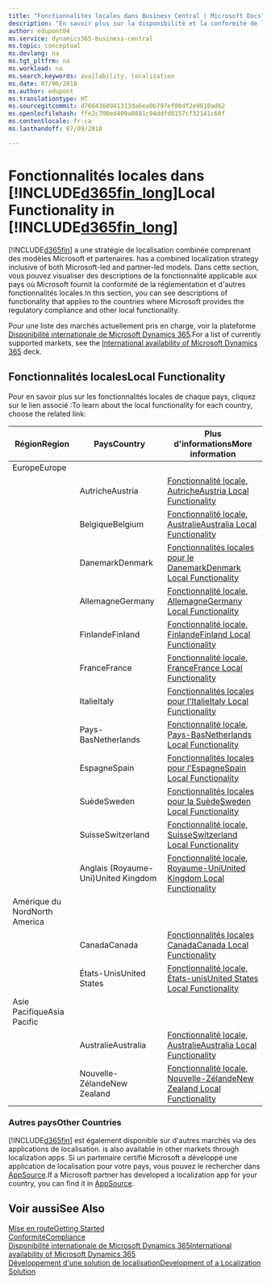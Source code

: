 ```yaml
---
title: "Fonctionnalités locales dans Business Central | Microsoft Docs"
description: "En savoir plus sur la disponibilité et la conformité de la réglementation locaux de Dynamics 365 Business Central."
author: edupont04
ms.service: dynamics365-business-central
ms.topic: conceptual
ms.devlang: na
ms.tgt_pltfrm: na
ms.workload: na
ms.search.keywords: availability, localization
ms.date: 07/06/2018
ms.author: edupont
ms.translationtype: HT
ms.sourcegitcommit: d7664360941313da6ea0b797ef00df2e9810ad62
ms.openlocfilehash: ffe2c700ed409a0881c94ddfd0157cf32141c60f
ms.contentlocale: fr-ca
ms.lasthandoff: 07/09/2018

---
```

# <a name="local-functionality-in-included365finlongincludesd365finlongmdmd"></a><span data-ttu-id="8a063-103">Fonctionnalités locales dans [!INCLUDE[d365fin_long](includes/d365fin_long_md.md)]</span><span class="sxs-lookup"><span data-stu-id="8a063-103">Local Functionality in [!INCLUDE[d365fin_long](includes/d365fin_long_md.md)]</span></span>
[!INCLUDE[d365fin](includes/d365fin_md.md)]<span data-ttu-id="8a063-104"> a une stratégie de localisation combinée comprenant des modèles Microsoft et partenaires.</span><span class="sxs-lookup"><span data-stu-id="8a063-104"> has a combined localization strategy inclusive of both Microsoft-led and partner-led models.</span></span> <span data-ttu-id="8a063-105">Dans cette section, vous pouvez visualiser des descriptions de la fonctionnalité applicable aux pays où Microsoft fournit la conformité de la réglementation et d'autres fonctionnalités locales.</span><span class="sxs-lookup"><span data-stu-id="8a063-105">In this section, you can see descriptions of functionality that applies to the countries where Microsoft provides the regulatory compliance and other local functionality.</span></span>  

<span data-ttu-id="8a063-106">Pour une liste des marchés actuellement pris en charge, voir la plateforme [Disponibilité internationale de Microsoft Dynamics 365](https://docs.microsoft.com/en-us/dynamics365/get-started/availability).</span><span class="sxs-lookup"><span data-stu-id="8a063-106">For a list of currently supported markets, see the [International availability of Microsoft Dynamics 365](https://docs.microsoft.com/en-us/dynamics365/get-started/availability) deck.</span></span>  

## <a name="local-functionality"></a><span data-ttu-id="8a063-107">Fonctionnalités locales</span><span class="sxs-lookup"><span data-stu-id="8a063-107">Local Functionality</span></span>
<span data-ttu-id="8a063-108">Pour en savoir plus sur les fonctionnalités locales de chaque pays, cliquez sur le lien associé :</span><span class="sxs-lookup"><span data-stu-id="8a063-108">To learn about the local functionality for each country, choose the related link:</span></span>

| <span data-ttu-id="8a063-109">Région</span><span class="sxs-lookup"><span data-stu-id="8a063-109">Region</span></span> | <span data-ttu-id="8a063-110">Pays</span><span class="sxs-lookup"><span data-stu-id="8a063-110">Country</span></span> | <span data-ttu-id="8a063-111">Plus d'informations</span><span class="sxs-lookup"><span data-stu-id="8a063-111">More information</span></span> |
| --- | --- |--- |
| <span data-ttu-id="8a063-112">Europe</span><span class="sxs-lookup"><span data-stu-id="8a063-112">Europe</span></span> |  | |
|        | <span data-ttu-id="8a063-113">Autriche</span><span class="sxs-lookup"><span data-stu-id="8a063-113">Austria</span></span> | [<span data-ttu-id="8a063-114">Fonctionnalité locale, Autriche</span><span class="sxs-lookup"><span data-stu-id="8a063-114">Austria Local Functionality</span></span>](localfunctionality/austria/austria-local-functionality.md) |
|        | <span data-ttu-id="8a063-115">Belgique</span><span class="sxs-lookup"><span data-stu-id="8a063-115">Belgium</span></span> |  [<span data-ttu-id="8a063-116">Fonctionnalité locale, Australie</span><span class="sxs-lookup"><span data-stu-id="8a063-116">Australia Local Functionality</span></span>](localfunctionality/belgium/belgium-local-functionality.md) |
|        | <span data-ttu-id="8a063-117">Danemark</span><span class="sxs-lookup"><span data-stu-id="8a063-117">Denmark</span></span> | [<span data-ttu-id="8a063-118">Fonctionnalités locales pour le Danemark</span><span class="sxs-lookup"><span data-stu-id="8a063-118">Denmark Local Functionality</span></span>](localfunctionality/denmark/denmark-local-functionality.md) |
|        | <span data-ttu-id="8a063-119">Allemagne</span><span class="sxs-lookup"><span data-stu-id="8a063-119">Germany</span></span> | [<span data-ttu-id="8a063-120">Fonctionnalité locale, Allemagne</span><span class="sxs-lookup"><span data-stu-id="8a063-120">Germany Local Functionality</span></span>](localfunctionality/germany/germany-local-functionality.md) |
|        | <span data-ttu-id="8a063-121">Finlande</span><span class="sxs-lookup"><span data-stu-id="8a063-121">Finland</span></span> | [<span data-ttu-id="8a063-122">Fonctionnalité locale, Finlande</span><span class="sxs-lookup"><span data-stu-id="8a063-122">Finland Local Functionality</span></span>](localfunctionality/finland/finland-local-functionality.md) |
|        | <span data-ttu-id="8a063-123">France</span><span class="sxs-lookup"><span data-stu-id="8a063-123">France</span></span> | [<span data-ttu-id="8a063-124">Fonctionnalité locale, France</span><span class="sxs-lookup"><span data-stu-id="8a063-124">France Local Functionality</span></span>](localfunctionality/france/france-local-functionality.md) |
|        | <span data-ttu-id="8a063-125">Italie</span><span class="sxs-lookup"><span data-stu-id="8a063-125">Italy</span></span> | [<span data-ttu-id="8a063-126">Fonctionnalités locales pour l'Italie</span><span class="sxs-lookup"><span data-stu-id="8a063-126">Italy Local Functionality</span></span>](localfunctionality/italy/italy-local-functionality.md) |
|        | <span data-ttu-id="8a063-127">Pays-Bas</span><span class="sxs-lookup"><span data-stu-id="8a063-127">Netherlands</span></span> | [<span data-ttu-id="8a063-128">Fonctionnalité locale, Pays-Bas</span><span class="sxs-lookup"><span data-stu-id="8a063-128">Netherlands Local Functionality</span></span>](localfunctionality/netherlands/netherlands-local-functionality.md) |
|        | <span data-ttu-id="8a063-129">Espagne</span><span class="sxs-lookup"><span data-stu-id="8a063-129">Spain</span></span> | [<span data-ttu-id="8a063-130">Fonctionnalités locales pour l'Espagne</span><span class="sxs-lookup"><span data-stu-id="8a063-130">Spain Local Functionality</span></span>](localfunctionality/spain/spain-local-functionality.md) |
|        | <span data-ttu-id="8a063-131">Suède</span><span class="sxs-lookup"><span data-stu-id="8a063-131">Sweden</span></span> | [<span data-ttu-id="8a063-132">Fonctionnalités locales pour la Suède</span><span class="sxs-lookup"><span data-stu-id="8a063-132">Sweden Local Functionality</span></span>](localfunctionality/sweden/sweden-local-functionality.md) |
|        | <span data-ttu-id="8a063-133">Suisse</span><span class="sxs-lookup"><span data-stu-id="8a063-133">Switzerland</span></span> | [<span data-ttu-id="8a063-134">Fonctionnalité locale, Suisse</span><span class="sxs-lookup"><span data-stu-id="8a063-134">Switzerland Local Functionality</span></span>](localfunctionality/switzerland/switzerland-local-functionality.md) |
|        | <span data-ttu-id="8a063-135">Anglais (Royaume-Uni)</span><span class="sxs-lookup"><span data-stu-id="8a063-135">United Kingdom</span></span> | [<span data-ttu-id="8a063-136">Fonctionnalité locale, Royaume-Uni</span><span class="sxs-lookup"><span data-stu-id="8a063-136">United Kingdom Local Functionality</span></span>](localfunctionality/unitedkingdom/united-kingdom-local-functionality.md) |
| <span data-ttu-id="8a063-137">Amérique du Nord</span><span class="sxs-lookup"><span data-stu-id="8a063-137">North America</span></span> |       |  |
|               | <span data-ttu-id="8a063-138">Canada</span><span class="sxs-lookup"><span data-stu-id="8a063-138">Canada</span></span>|[<span data-ttu-id="8a063-139">Fonctionnalités locales Canada</span><span class="sxs-lookup"><span data-stu-id="8a063-139">Canada Local Functionality</span></span>](localfunctionality/canada/canada-local-functionality.md) |
|               | <span data-ttu-id="8a063-140">États-Unis</span><span class="sxs-lookup"><span data-stu-id="8a063-140">United States</span></span>|[<span data-ttu-id="8a063-141">Fonctionnalité locale, États-unis</span><span class="sxs-lookup"><span data-stu-id="8a063-141">United States Local Functionality</span></span>](localfunctionality/unitedstates/united-states-local-functionality.md) |
| <span data-ttu-id="8a063-142">Asie Pacifique</span><span class="sxs-lookup"><span data-stu-id="8a063-142">Asia Pacific</span></span> |       |  |
|        | <span data-ttu-id="8a063-143">Australie</span><span class="sxs-lookup"><span data-stu-id="8a063-143">Australia</span></span> | [<span data-ttu-id="8a063-144">Fonctionnalité locale, Australie</span><span class="sxs-lookup"><span data-stu-id="8a063-144">Australia Local Functionality</span></span>](localfunctionality/australia/australia-local-functionality.md) |
|        | <span data-ttu-id="8a063-145">Nouvelle-Zélande</span><span class="sxs-lookup"><span data-stu-id="8a063-145">New Zealand</span></span> | [<span data-ttu-id="8a063-146">Fonctionnalité locale, Nouvelle-Zélande</span><span class="sxs-lookup"><span data-stu-id="8a063-146">New Zealand Local Functionality</span></span>](localfunctionality/newzealand/new-zealand-local-functionality.md) |

### <a name="other-countries"></a><span data-ttu-id="8a063-147">Autres pays</span><span class="sxs-lookup"><span data-stu-id="8a063-147">Other Countries</span></span>
[!INCLUDE[d365fin](includes/d365fin_md.md)]<span data-ttu-id="8a063-148"> est également disponible sur d'autres marchés via des applications de localisation.</span><span class="sxs-lookup"><span data-stu-id="8a063-148"> is also available in other markets through localization apps.</span></span> <span data-ttu-id="8a063-149">Si un partenaire certifié Microsoft a développé une application de localisation pour votre pays, vous pouvez le rechercher dans [AppSource](https://appsource.microsoft.com/en-us/product/dynamics-365-business-central/).</span><span class="sxs-lookup"><span data-stu-id="8a063-149">If a Microsoft partner has developed a localization app for your country, you can find it in [AppSource](https://appsource.microsoft.com/en-us/product/dynamics-365-business-central/).</span></span>

## <a name="see-also"></a><span data-ttu-id="8a063-150">Voir aussi</span><span class="sxs-lookup"><span data-stu-id="8a063-150">See Also</span></span>
[<span data-ttu-id="8a063-151">Mise en route</span><span class="sxs-lookup"><span data-stu-id="8a063-151">Getting Started</span></span>](product-get-started.md)  
[<span data-ttu-id="8a063-152">Conformité</span><span class="sxs-lookup"><span data-stu-id="8a063-152">Compliance</span></span>](compliance/compliance-overview.md)  
[<span data-ttu-id="8a063-153">Disponibilité internationale de Microsoft Dynamics 365</span><span class="sxs-lookup"><span data-stu-id="8a063-153">International availability of Microsoft Dynamics 365</span></span>](https://docs.microsoft.com/en-us/dynamics365/get-started/availability)  
[<span data-ttu-id="8a063-154">Développement d'une solution de localisation</span><span class="sxs-lookup"><span data-stu-id="8a063-154">Development of a Localization Solution</span></span>](/dynamics365/business-central/dev-itpro/developer/readiness/readiness-develop-localization)  

